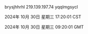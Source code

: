 brysjhhrhl 219.139.197.74 yqqlmgsycl

2024年 10月 30日 星期三 17:20:01 CST

2024年 10月 30日 星期三 09:20:01 GMT
